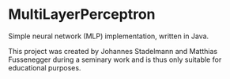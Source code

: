 # MultiLayerPerceptron
Simple neural network (MLP) implementation, written in Java.

This project was created by Johannes Stadelmann and Matthias Fussenegger during a seminary work and is thus only suitable for educational purposes.
